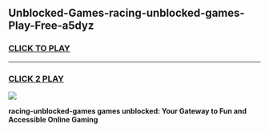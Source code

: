 
## Unblocked-Games-racing-unblocked-games-Play-Free-a5dyz
<h3>
<a href="https://premium76.site?title=racing-unblocked-games&ref=09A">CLICK TO PLAY</a></h3>
<hr>

<h3>
<a href="https://premium76.site?title=racing-unblocked-games&ref=09A">CLICK 2 PLAY</a>
  
</h3>

<a href="https://premium76.site?title=racing-unblocked-games&ref=09A"><img src="https://clearcache.store/games.png"></a>


**racing-unblocked-games games unblocked: Your Gateway to Fun and Accessible Online Gaming**

